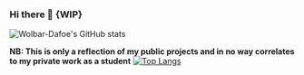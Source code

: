 ### Hi there 👋 {WIP}

![Wolbar-Dafoe's GitHub stats](https://github-readme-stats.vercel.app/api?username=Wolbar-Dafoe&show_icons=true&theme=radical)

**NB: This is only a reflection of my public projects and in no way correlates to my private work as a student**
[![Top Langs](https://github-readme-stats.vercel.app/api/top-langs/?username=Wolbar-Dafoe&layout=compact)](https://github.com/anuraghazra/github-readme-stats)


<!--
**Wolbar-Dafoe/Wolbar-Dafoe** is a ✨ _special_ ✨ repository because its `README.md` (this file) appears on your GitHub profile.

Here are some ideas to get you started:

- 🔭 I’m currently working on ...
- 🌱 I’m currently learning ...
- 👯 I’m looking to collaborate on ...
- 🤔 I’m looking for help with ...
- 💬 Ask me about ...
- 📫 How to reach me: ...
- 😄 Pronouns: ...
- ⚡ Fun fact: ...
-->
